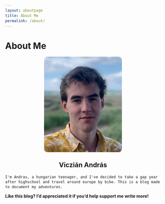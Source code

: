 ```yaml
---
layout: aboutpage
title: About Me
permalink: /about/
---
```


# About Me


  <div style="float: left">
    <img src="/picture_of_me.jpg" width="50%" height="50%" style="border-radius:10px;display:block;margin-left:auto;margin-right:auto"/>
  </div>
  <div style="float: left">
    <h2 style="text-align:center"> Viczián András </h2>
    
    I'm Andras, a hungarian teenager, and I've decided to take a gap year after highschool and travel around europe by bike. This is a blog made to document my adventures.
  </div>

    <br>
    <hr>
    <br>

  #### Like this blog? I’d appreciated it if you’d help support me write more!
